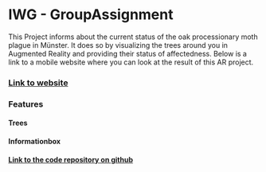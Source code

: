 # IWG - GroupAssignment
This Project informs about the current status of the oak processionary moth plague in Münster. It does so by visualizing the trees around you in Augmented Reality and providing their status of affectedness. Below is a link to a mobile website where you can look at the result of this AR project.

### [Link to website](https://paulascharf.github.io/IWG_GroupAssignment/)

### Features
#### Trees

#### Informationbox

#### [Link to the code repository on github](https://github.com/PaulaScharf/IWG_GroupAssignment)
